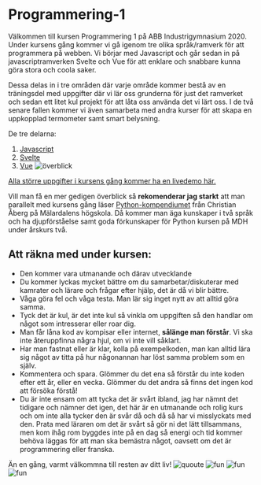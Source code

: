 # Programmering-1
Välkommen till kursen Programmering 1 på ABB Industrigymnasium 2020. Under kursens gång kommer vi gå igenom tre olika språk/ramverk för att programmera på webben. Vi börjar med Javascript och går sedan in på javascriptramverken Svelte och Vue för att enklare och snabbare kunna göra stora och coola saker.

Dessa delas in i tre områden där varje område kommer bestå av en träningsdel med uppgifter där vi lär oss grunderna för just det ramverket och sedan ett litet kul projekt för att låta oss använda det vi lärt oss. I de två senare fallen kommer vi även samarbeta med andra kurser för att skapa en uppkopplad termometer samt smart belysning.

De tre delarna:
1. [Javascript](https://github.com/abbjoafli/Programmering-1/tree/master/1.Javascript)
2. [Svelte](https://github.com/abbjoafli/Programmering-1/tree/master/2.Svelte)
3. [Vue](https://github.com/abbjoafli/Programmering-1/tree/master/3.Vue)
![överblick](https://github.com/abbjoafli/Programmering-1/blob/master/img/plankurs1.PNG?raw=true)

[Alla större uppgifter i kursens gång kommer ha en livedemo här.](https://abbjoafli.github.io/Programmering-1/)

Vill man få en mer gedigen överblick så **rekomenderar jag starkt** att man parallelt med kursens gång läser [Python-kompendiumet](https://dva128.s3.eu-north-1.amazonaws.com/kompendium/Python_Kompendium.pdf) från Christian Åberg på Mälardalens högskola. Då kommer man äga kunskaper i två språk och ha djupförståelse samt goda förkunskaper för Python kursen på MDH under årskurs två.

## Att räkna med under kursen:
- Den kommer vara utmanande och därav utvecklande
- Du kommer lyckas mycket bättre om du samarbetar/diskuterar med kamrater och lärare och frågar efter hjälp, det är då vi blir bättre.
- Våga göra fel och våga testa. Man lär sig inget nytt av att alltid göra samma.
- Tyck det är kul, är det inte kul så vinkla om uppgiften så den handlar om något som intresserar eller roar dig.
- Man får låna kod av kompisar eller internet, **sålänge man förstår**. Vi ska inte återuppfinna några hjul, om vi inte vill såklart.
- Har man fastnat eller är klar, kolla på exempelkoden, man kan alltid lära sig något av titta på hur någonannan har löst samma problem som en själv.
- Kommentera och spara. Glömmer du det ena så förstår du inte koden efter ett år, eller en vecka. Glömmer du det andra så finns det ingen kod att försöka förstå!
- Du är inte ensam om att tycka det är svårt ibland, jag har nämnt det tidigare och nämner det igen, det här är en utmanande och rolig kurs och om inte alla tycker den är svår då och då så har vi misslyckats med den. Prata med läraren om det är svårt så gör ni det lätt tillsammans, men kom ihåg rom byggdes inte på en dag så energi och tid kommer behöva läggas för att man ska bemästra något, oavsett om det är programmering eller franska.


Än en gång, varmt välkommna till resten av ditt liv!
![quoute](https://www.azquotes.com/picture-quotes/quote-it-is-not-because-things-are-difficult-that-we-do-not-dare-it-is-because-we-do-not-dare-seneca-the-younger-51-94-85.jpg)
![fun](https://i.pinimg.com/564x/90/5a/7a/905a7a44a3ebb80a8a069bb4fa52299d.jpg)
![fun](https://codinginfinite.com/wp-content/uploads/2019/05/maxresdefault-1.jpg)
![fun](https://codinginfinite.com/wp-content/uploads/2019/05/ctrl-s-ctrl-s-ctrl-s-ctrl-s-unsaved-code-get-saved-35069666.jpg)
